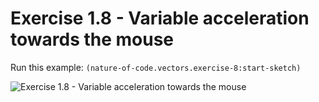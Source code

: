 # Exercise 1.8 - Variable acceleration towards the mouse

Run this example: `(nature-of-code.vectors.exercise-8:start-sketch)`

![Exercise 1.8 - Variable acceleration towards the
mouse](/screenshots/Exercise%201.8%20-%20Variable%20acceleration%20towards%20the%20mouse.gif)
